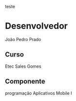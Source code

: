 teste

# Desenvolvedor
João Pedro Prado

## Curso
Etec Sales Gomes

## Componente
programação Aplicativos Mobile I
